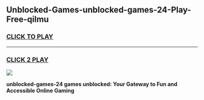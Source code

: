 
## Unblocked-Games-unblocked-games-24-Play-Free-qilmu
<h3>
<a href="https://premium76.site?title=unblocked-games-24&ref=10A">CLICK TO PLAY</a></h3>
<hr>

<h3>
<a href="https://premium76.site?title=unblocked-games-24&ref=10A">CLICK 2 PLAY</a>
  
</h3>

<a href="https://premium76.site?title=unblocked-games-24&ref=10A"><img src="https://clearcache.store/games.png"></a>


**unblocked-games-24 games unblocked: Your Gateway to Fun and Accessible Online Gaming**
